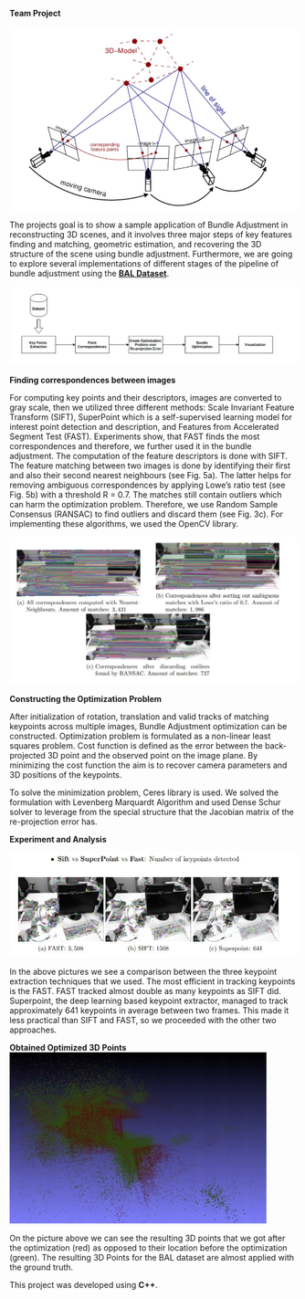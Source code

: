 __Team Project__

![alt text](BA_3.jpg)

The projects goal is to show a sample application of Bundle Adjustment in reconstructing 3D
scenes, and it involves three major steps of key features finding and matching, geometric estimation, and recovering the 3D structure of the scene using bundle adjustment. Furthermore, we are going to explore several implementations of different stages of the pipeline of bundle
adjustment using the [**BAL Dataset**](https://grail.cs.washington.edu/projects/bal/).

![alt text](Pipeline.jpg)

**Finding correspondences between images**

For computing key points and their descriptors, images are converted to gray scale, then we
utilized three different methods: Scale Invariant Feature Transform (SIFT), SuperPoint which is a self-supervised learning model for interest point detection and description, and
Features from Accelerated Segment Test (FAST). Experiments show, that FAST finds
the most correspondences and therefore, we further used it in the bundle adjustment. The
computation of the feature descriptors is done with SIFT. The feature matching between two
images is done by identifying their first and also their second nearest neighbours (see Fig. 5a).
The latter helps for removing ambiguous correspondences by applying Lowe’s ratio test (see Fig.
5b) with a threshold R = 0.7. The matches still contain outliers which can harm the optimization
problem. Therefore, we use Random Sample Consensus (RANSAC) to find outliers and discard
them (see Fig. 3c). For implementing these algorithms, we used the OpenCV library.

![alt text](Correspondence.jpg)


**Constructing the Optimization Problem**

After initialization of rotation, translation and valid tracks of matching keypoints across multiple images, Bundle Adjustment optimization can be constructed. Optimization problem is
formulated as a non-linear least squares problem. Cost function is defined as the error between
the back-projected 3D point and the observed point on the image plane. By minimizing the cost
function the aim is to recover camera parameters and 3D positions of the keypoints.

To solve the minimization problem, Ceres library is used. We solved the formulation with
Levenberg Marquardt Algorithm and used Dense Schur solver to leverage from the special structure that the Jacobian matrix of the re-projection error has.

**Experiment and Analysis**

![alt text](SuperPoint-FAST.jpg)

In the above pictures we see a comparison between the three keypoint extraction techniques
that we used. The most efficient in tracking keypoints is the FAST. FAST tracked almost
double as many keypoints as SIFT did. Superpoint, the deep learning based keypoint extractor,
managed to track approximately 641 keypoints in average between two frames. This made it
less practical than SIFT and FAST, so we proceeded with the other two approaches.


**Obtained Optimized 3D Points**
![alt text](Result.jpg)


On the picture above we can see the resulting 3D points that we got after the optimization
(red) as opposed to their location before the optimization (green). The resulting 3D Points for
the BAL dataset are almost applied with the ground truth.

This project was developed using **C++**.
